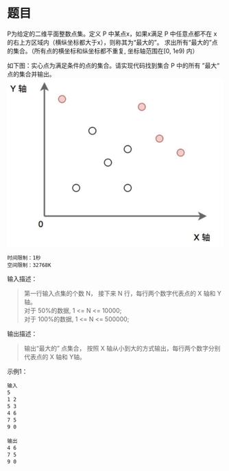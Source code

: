 # 题目
P为给定的二维平面整数点集。定义 P 中某点x，如果x满足 P 中任意点都不在 x 的右上方区域内（横纵坐标都大于x），则称其为“最大的”。
求出所有“最大的”点的集合。（所有点的横坐标和纵坐标都不重复, 坐标轴范围在[0, 1e9) 内）

如下图：实心点为满足条件的点的集合。请实现代码找到集合 P 中的所有 ”最大“ 点的集合并输出。<br>
![](https://github.com/pchen12567/picture_store/blob/master/LeetCode/mock01.png?raw=true)

```
时间限制：1秒
空间限制：32768K
```

输入描述：
> 第一行输入点集的个数 N， 接下来 N 行，每行两个数字代表点的 X 轴和 Y 轴。<br>
对于 50%的数据,  1 <= N <= 10000;<br>
对于 100%的数据, 1 <= N <= 500000;

输出描述：
> 输出“最大的” 点集合， 按照 X 轴从小到大的方式输出，每行两个数字分别代表点的 X 轴和 Y轴。

示例1：
```
输入
5
1 2
5 3
4 6
7 5
9 0

输出
4 6
7 5
9 0
```
